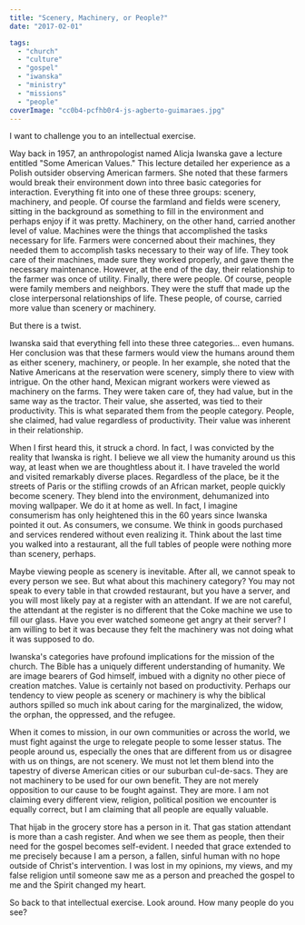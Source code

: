 ```yaml
---
title: "Scenery, Machinery, or People?"
date: "2017-02-01"

tags: 
  - "church"
  - "culture"
  - "gospel"
  - "iwanska"
  - "ministry"
  - "missions"
  - "people"
coverImage: "cc0b4-pcfhb0r4-js-agberto-guimaraes.jpg"
---
```


I want to challenge you to an intellectual exercise.

Way back in 1957, an anthropologist named Alicja Iwanska gave a lecture entitled "Some American Values." This lecture detailed her experience as a Polish outsider observing American farmers. She noted that these farmers would break their environment down into three basic categories for interaction. Everything fit into one of these three groups: scenery, machinery, and people. Of course the farmland and fields were scenery, sitting in the background as something to fill in the environment and perhaps enjoy if it was pretty. Machinery, on the other hand, carried another level of value. Machines were the things that accomplished the tasks necessary for life. Farmers were concerned about their machines, they needed them to accomplish tasks necessary to their way of life. They took care of their machines, made sure they worked properly, and gave them the necessary maintenance. However, at the end of the day, their relationship to the farmer was once of utility. Finally, there were people. Of course, people were family members and neighbors. They were the stuff that made up the close interpersonal relationships of life. These people, of course, carried more value than scenery or machinery.

But there is a twist.

Iwanska said that everything fell into these three categories... even humans. Her conclusion was that these farmers would view the humans around them as either scenery, machinery, or people. In her example, she noted that the Native Americans at the reservation were scenery, simply there to view with intrigue. On the other hand, Mexican migrant workers were viewed as machinery on the farms. They were taken care of, they had value, but in the same way as the tractor. Their value, she asserted, was tied to their productivity. This is what separated them from the people category. People, she claimed, had value regardless of productivity. Their value was inherent in their relationship.

When I first heard this, it struck a chord. In fact, I was convicted by the reality that Iwanska is right. I believe we all view the humanity around us this way, at least when we are thoughtless about it. I have traveled the world and visited remarkably diverse places. Regardless of the place, be it the streets of Paris or the stifling crowds of an African market, people quickly become scenery. They blend into the environment, dehumanized into moving wallpaper. We do it at home as well. In fact, I imagine consumerism has only heightened this in the 60 years since Iwanska pointed it out. As consumers, we consume. We think in goods purchased and services rendered without even realizing it. Think about the last time you walked into a restaurant, all the full tables of people were nothing more than scenery, perhaps.

Maybe viewing people as scenery is inevitable. After all, we cannot speak to every person we see. But what about this machinery category? You may not speak to every table in that crowded restaurant, but you have a server, and you will most likely pay at a register with an attendant. If we are not careful, the attendant at the register is no different that the Coke machine we use to fill our glass. Have you ever watched someone get angry at their server? I am willing to bet it was because they felt the machinery was not doing what it was supposed to do.

Iwanska's categories have profound implications for the mission of the church. The Bible has a uniquely different understanding of humanity. We are image bearers of God himself, imbued with a dignity no other piece of creation matches. Value is certainly not based on productivity. Perhaps our tendency to view people as scenery or machinery is why the biblical authors spilled so much ink about caring for the marginalized, the widow, the orphan, the oppressed, and the refugee.

When it comes to mission, in our own communities or across the world, we must fight against the urge to relegate people to some lesser status. The people around us, especially the ones that are different from us or disagree with us on things, are not scenery. We must not let them blend into the tapestry of diverse American cities or our suburban cul-de-sacs. They are not machinery to be used for our own benefit. They are not merely opposition to our cause to be fought against. They are more. I am not claiming every different view, religion, political position we encounter is equally correct, but I am claiming that all people are equally valuable.

That hijab in the grocery store has a person in it. That gas station attendant is more than a cash register. And when we see them as people, then their need for the gospel becomes self-evident. I needed that grace extended to me precisely because I am a person, a fallen, sinful human with no hope outside of Christ's intervention. I was lost in my opinions, my views, and my false religion until someone saw me as a person and preached the gospel to me and the Spirit changed my heart.

So back to that intellectual exercise. Look around. How many people do you see?
